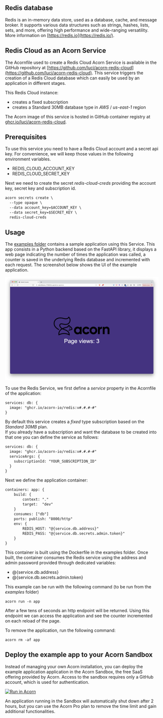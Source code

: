 ## Redis database

Redis is an in-memory data store, used as a database, cache, and message broker. It supports various data structures such as strings, hashes, lists, sets, and more, offering high performance and wide-ranging versatility. More information on [https://redis.io](https://redis.io/).

## Redis Cloud as an Acorn Service

The Acornfile used to create a Redis Cloud Acorn Service is available in the GitHub repository at [https://github.com/lucj/acorn-redis-cloud](https://github.com/lucj/acorn-redis-cloud). This service triggers the creation of a Redis Cloud database which can easily be used by an application in different stages.

This Redis Cloud instance:
- creates a fixed subscription
- creates a Standard 30MB database type in *AWS* / *us-east-1* region

The Acorn image of this service is hosted in GitHub container registry at [ghcr.io/lucj/acorn-redis-cloud](ghcr.io/lucj/acorn-redis-cloud). 

## Prerequisites

To use this service you need to have a Redis Cloud account and a secret api key. For convenience, we will keep those values in the following environment variables. 

- REDIS_CLOUD_ACCOUNT_KEY
- REDIS_CLOUD_SECRET_KEY

Next we need to create the secret *redis-cloud-creds* providing the account key, secret key and subscription id.

```
acorn secrets create \
  --type opaque \
  --data account_key=$ACCOUNT_KEY \
  --data secret_key=$SECRET_KEY \
  redis-cloud-creds
```

## Usage

The [examples folder](https://github.com/acorn-io/redis/tree/main/examples) contains a sample application using this Service. This app consists in a Python backend based on the FastAPI library, it displays a web page indicating the number of times the application was called, a counter is saved in the underlying Redis database and incremented with each request. The screenshot below shows the UI of the example application. 

![UI](./examples/images/ui.png)

To use the Redis Service, we first define a *service* property in the Acornfile of the application:

```
services: db: {
  image: "ghcr.io/acorn-io/redis:v#.#.#-#"
}
```

By default this service creates a *fixed* type subscription based on the *Standard 30MB* plan.  
If you already have a subscription and want the database to be created into that one you can define the service as follows:

```
services: db: {
  image: "ghcr.io/acorn-io/redis:v#.#.#-#"
  serviceArgs: {
    subscriptionId: "YOUR_SUBSCRIPTION_ID"
  }
}
```

Next we define the application container:

```
containers: app: {
	build: {
		context: "."
		target:  "dev"
	}
	consumes: ["db"]
	ports: publish: "8000/http"
	env: {
		REDIS_HOST: "@{service.db.address}"
		REDIS_PASS: "@{service.db.secrets.admin.token}"
	}
}
```

This container is built using the Dockerfile in the examples folder. Once built, the container consumes the Redis service using the address and admin password provided through dedicated variables:
- @{service.db.address}
- @{service.db.secrets.admin.token}

This example can be run with the following command (to be run from the *examples* folder)

```
acorn run -n app
```

After a few tens of seconds an http endpoint will be returned. Using this endpoint we can access the application and see the counter incremented on each reload of the page.


To remove the application, run the following command:

```
acorn rm -af app
```

## Deploy the example app to your Acorn Sandbox

Instead of managing your own Acorn installation, you can deploy the example application application in the Acorn Sandbox, the free SaaS offering provided by Acorn. Access to the sandbox requires only a GitHub account, which is used for authentication.

[![Run in Acorn](https://acorn.io/v1-ui/run/badge?image=ghcr.io+acorn-io+redis-cloud+examples:v%23.%23-%23)](https://acorn.io/run/ghcr.io/acorn-io/redis-cloud/examples:v%23.%23-%23)

An application running in the Sandbox will automatically shut down after 2 hours, but you can use the Acorn Pro plan to remove the time limit and gain additional functionalities.